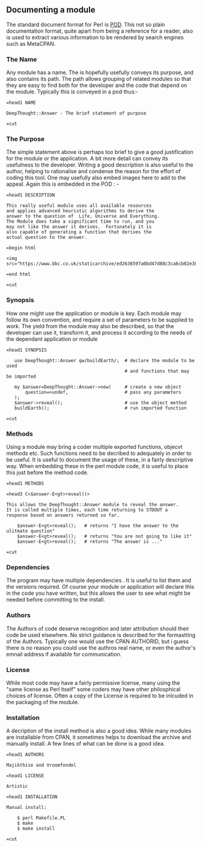 ## Documenting a module

The standard document format for Perl is [POD](https://perldoc.perl.org/perlpod).  This not so plain documentation format, quite apart from being a reference for a reader, also is used to extract various information to be rendered by search engines such as MetaCPAN.

### The Name

Any module has a name.  The is hopefully usefully conveys its purpose, and also contains its path.  The path allows grouping of related modules so that they are easy to find both for the developer and the code that depend on the module.  Typically this is conveyed in a pod thus:-

```
=head1 NAME

DeepThought::Answer - The brief statement of purpose

=cut
```

### The Purpose

The simple statement above is perhaps too brief to give a good justification for the module or the application.  A bit more detail can convey its usefulness to the developer.  Writing a good description is also useful to the author, helping to rationalise and condense the reason for the effort of coding this tool. One may usefully also embed images here to add to the appeal. Again this is embedded in the POD : -

```
=head1 DESCRIPTION

This really useful module uses all available resources
and applies advanced heuristic algorithms to derive the
answer to the question of  Life, Universe and Everything.
The Module does take a significant time to run, and you
may not like the answer it derives.  Fortunately it is
also capable of generating a function that derives the
actual question to the answer.

=begin html

<img src="https://www.bbc.co.uk/staticarchive/ed2636597a0bd47d88c3ca6cb02e38cd678f69a2.jpg">

=end html

=cut

```

### Synopsis

How one might use the application or module is key. Each module may follow its own convention, and require a set of parameters to be supplied to work.  The yield from the module may also be described, so that the developer can use it, transform it, and process it according to the needs of the dependant application or module

```
=head1 SYNOPSIS
 
   use DeepThought::Answer qw/buildEarth/;  # declare the module to be used
                                            # and functions that may be imported
   
   my $answer=DeepThought::Answer->new(     # create a new object
       question=>undef,                     # pass any parameters 
   );
   $answer->reveal();                       # use the object method
   buildEarth();                            # run imported function
   
=cut
```

 
 ### Methods
 
Using a module may bring a coder multiple exported functions, objecvt methods etc.  Such functions need to be decribed to adequately in order to be useful.  It is useful to document the usage of these, in a fairly descriptive way.  When embedding these in the perl module code, it is useful to place this just before the method code.

```
=head1 METHODS

=head3 C<$answer-E<gt>reveal()>

This allows the DeepThought::Answer module to reveal the answer.
It is called multiple times, each time returning to STDOUT a
response based on answers returned so far.
    
    $answer-E<gt>reveal();   # returns "I have the answer to the ulitmate question"
    $answer-E<gt>reveal();   # returns "You are not going to like it"
    $answer-E<gt>reveal();   # returns "The answer is ..."

=cut
```

### Dependencies   

The program may have multiple dependencies .  It is useful to list them and the versions required.  Of course your module or application will declare this in the code you have written, but this allows the user to see what might be needed before committing to the install.

### Authors   

The Authors of code deserve recognition and later attribution should their code be used elsewhere. No strict guidance is described for the formastting of the Authors.  Typically one would use the CPAN AUTHORID, but i guess there is no reason you could use the authros real name, or even the author's emnail address if available for communication.

###  License

While most code may have a fairly permissive license, many using the "same license as Perl itself" some coders may have other philosphical choices of license.  Often a copy of the License is required to be inlcuded in the packaging of the module.

### Installation

A decription of the install method is also a good idea.  While many modules are installable from CPAN, it sometimes helps to download the archive and manually install.  A few lines of what can be done is a good idea.


```
=head1 AUTHORS

Majikthise and Vroomfondel

=head1 LICENSE

Artistic

=head1 INSTALLATION

Manual install:

    $ perl Makefile.PL
    $ make
    $ make install

=cut
```

